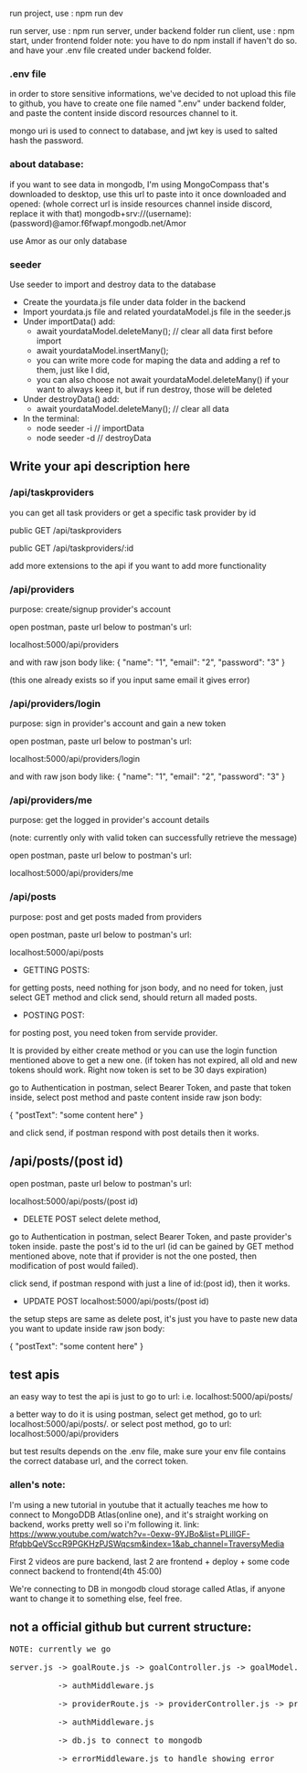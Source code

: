 run project, use : npm run dev

run server, use : npm run server, under backend folder
run client, use : npm start, under frontend folder
note: you have to do npm install if haven't do so. and have your .env file created under backend folder. 

### .env file
in order to store sensitive informations, we've decided to not upload this file to github, you have to create one file named ".env" under backend folder, and paste the content inside discord resources channel to it. 

mongo uri is used to connect to database, and jwt key is used to salted hash the password.

### about database: 

if you want to see data in mongodb, I'm using MongoCompass that's downloaded to desktop, use this url to paste into it once downloaded and opened:
(whole correct url is inside resources channel inside discord, replace it with that)
mongodb+srv://(username):(password)@amor.f6fwapf.mongodb.net/Amor

use Amor as our only database


### seeder
Use seeder to import and destroy data to the database

- Create the yourdata.js file under data folder in the backend
- Import yourdata.js file and related yourdataModel.js file in the seeder.js
- Under importData() add:
    - await yourdataModel.deleteMany(); // clear all data first before import
    - await yourdataModel.insertMany();
    - you can write more code for maping the data and adding a ref to them, just like I did,
    - you can also choose not await yourdataModel.deleteMany() if your want to always keep it, but if run destroy, those will be deleted 
- Under destroyData() add:
    - await yourdataModel.deleteMany(); // clear all data
- In the terminal:
    - node seeder -i // importData
    - node seeder -d // destroyData  

## Write your api description here

### /api/taskproviders

you can get all task providers or get a specific task provider by id

public GET /api/taskproviders

public GET /api/taskproviders/:id

add more extensions to the api if you want to add more functionality

### /api/providers
purpose: create/signup provider's account

open postman, paste url below to postman's url:

localhost:5000/api/providers 

and with raw json body like:
{
"name": "1",
"email": "2",
"password": "3"
}

(this one already exists so if you input same email it gives error)

### /api/providers/login
purpose: sign in provider's account and gain a new token

open postman, paste url below to postman's url:

localhost:5000/api/providers/login

and with raw json body like:
{
"name": "1",
"email": "2",
"password": "3"
}

### /api/providers/me
purpose: get the logged in provider's account details

(note: currently only with valid token can successfully retrieve the message)

open postman, paste url below to postman's url:

localhost:5000/api/providers/me


### /api/posts
purpose: post and get posts maded from providers

open postman, paste url below to postman's url:

localhost:5000/api/posts

- GETTING POSTS: 

for getting posts, need nothing for json body, and no need for token, just select GET method and click send, should return all maded posts. 

- POSTING POST: 

for posting post, you need token from servide provider. 

It is provided by either create method or you can use the login function mentioned above to get a new one. (if token has not expired, all old and new tokens should work. Right now token is set to be 30 days expiration)

go to Authentication in postman, select Bearer Token, and paste that token inside, select post method and paste content inside raw json body: 

{
"postText": "some content here"
}

and click send, if postman respond with post details then it works.

## /api/posts/(post id)

open postman, paste url below to postman's url:

localhost:5000/api/posts/(post id)

- DELETE POST
select delete method, 

go to Authentication in postman, select Bearer Token, and paste provider's token inside. 
paste the post's id to the url (id can be gained by GET method mentioned above, note that if provider is not the one posted, then modification of post would failed). 

click send, if postman respond with just a line of id:(post id), then it works. 

- UPDATE POST
localhost:5000/api/posts/(post id)

the setup steps are same as delete post, it's just you have to paste new data you want to update inside raw json body: 

{
"postText": "some content here"
}

## test apis

an easy way to test the api is just to go to url:
i.e. localhost:5000/api/posts/

a better way to do it is using postman, select get method, go to url: localhost:5000/api/posts/. or select post method, go to url: localhost:5000/api/providers

but test results depends on the .env file, make sure your env file contains the correct database url, and the correct token.


### allen's note: 
I'm using a new tutorial in youtube that it actually teaches me how to connect to MongoDDB Atlas(online one), and it's straight working on backend, works pretty well so i'm following it.
link: https://www.youtube.com/watch?v=-0exw-9YJBo&list=PLillGF-RfqbbQeVSccR9PGKHzPJSWqcsm&index=1&ab_channel=TraversyMedia

First 2 videos are pure backend, last 2 are frontend + deploy + some code connect backend to frontend(4th 45:00)

We're connecting to DB in mongodb cloud storage called Atlas, if anyone want to change it to something else, feel free. 

## not a official github but current structure:
<pre>
NOTE: currently we go 

server.js -> goalRoute.js -> goalController.js -> goalModel.js to send, get messages from database

          -> authMiddleware.js

          -> providerRoute.js -> providerController.js -> providerModel.js to create, login, get provider from database

          -> authMiddleware.js

          -> db.js to connect to mongodb

          -> errorMiddleware.js to handle showing error

</pre>